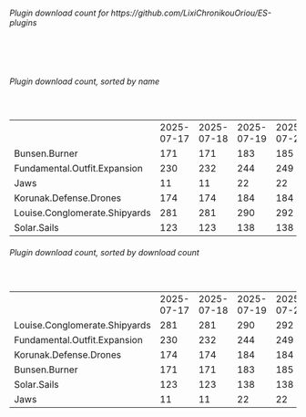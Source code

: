 <h6>Plugin download count for https://github.com/LixiChronikouOriou/ES-plugins</h6><br>
<br>
<h6>Plugin download count, sorted by name</h6><sub><sup><br>
<table>
	<tr>
		<td></td>
		<td>2025-07-17</td>
		<td>2025-07-18</td>
		<td>2025-07-19</td>
		<td>2025-07-20</td>
		<td>2025-07-21</td>
		<td>2025-07-22</td>
		<td>2025-07-23</td>
		<td>today +</td>
	</tr>
	<tr>
		<td>Bunsen.Burner</td>
		<td>171</td>
		<td>171</td>
		<td>183</td>
		<td>185</td>
		<td>187</td>
		<td>193</td>
		<td>195</td>
		<td>+ 2</td>
	</tr>
	<tr>
		<td>Fundamental.Outfit.Expansion</td>
		<td>230</td>
		<td>232</td>
		<td>244</td>
		<td>249</td>
		<td>253</td>
		<td>265</td>
		<td>267</td>
		<td>+ 2</td>
	</tr>
	<tr>
		<td>Jaws</td>
		<td>11</td>
		<td>11</td>
		<td>22</td>
		<td>22</td>
		<td>24</td>
		<td>32</td>
		<td>34</td>
		<td>+ 2</td>
	</tr>
	<tr>
		<td>Korunak.Defense.Drones</td>
		<td>174</td>
		<td>174</td>
		<td>184</td>
		<td>184</td>
		<td>186</td>
		<td>194</td>
		<td>196</td>
		<td>+ 2</td>
	</tr>
	<tr>
		<td>Louise.Conglomerate.Shipyards</td>
		<td>281</td>
		<td>281</td>
		<td>290</td>
		<td>292</td>
		<td>292</td>
		<td>298</td>
		<td>300</td>
		<td>+ 2</td>
	</tr>
	<tr>
		<td>Solar.Sails</td>
		<td>123</td>
		<td>123</td>
		<td>138</td>
		<td>138</td>
		<td>138</td>
		<td>144</td>
		<td>146</td>
		<td>+ 2</td>
	</tr>
</table>
</sub></sup>
<h6>Plugin download count, sorted by download count</h6><sub><sup><br>
<table>
	<tr>
		<td></td>
		<td>2025-07-17</td>
		<td>2025-07-18</td>
		<td>2025-07-19</td>
		<td>2025-07-20</td>
		<td>2025-07-21</td>
		<td>2025-07-22</td>
		<td>2025-07-23</td>
		<td>today +</td>
	</tr>
	<tr>
		<td>Louise.Conglomerate.Shipyards</td>
		<td>281</td>
		<td>281</td>
		<td>290</td>
		<td>292</td>
		<td>292</td>
		<td>298</td>
		<td>300</td>
		<td>+ 2</td>
	</tr>
	<tr>
		<td>Fundamental.Outfit.Expansion</td>
		<td>230</td>
		<td>232</td>
		<td>244</td>
		<td>249</td>
		<td>253</td>
		<td>265</td>
		<td>267</td>
		<td>+ 2</td>
	</tr>
	<tr>
		<td>Korunak.Defense.Drones</td>
		<td>174</td>
		<td>174</td>
		<td>184</td>
		<td>184</td>
		<td>186</td>
		<td>194</td>
		<td>196</td>
		<td>+ 2</td>
	</tr>
	<tr>
		<td>Bunsen.Burner</td>
		<td>171</td>
		<td>171</td>
		<td>183</td>
		<td>185</td>
		<td>187</td>
		<td>193</td>
		<td>195</td>
		<td>+ 2</td>
	</tr>
	<tr>
		<td>Solar.Sails</td>
		<td>123</td>
		<td>123</td>
		<td>138</td>
		<td>138</td>
		<td>138</td>
		<td>144</td>
		<td>146</td>
		<td>+ 2</td>
	</tr>
	<tr>
		<td>Jaws</td>
		<td>11</td>
		<td>11</td>
		<td>22</td>
		<td>22</td>
		<td>24</td>
		<td>32</td>
		<td>34</td>
		<td>+ 2</td>
	</tr>
</table>
</sub></sup>
